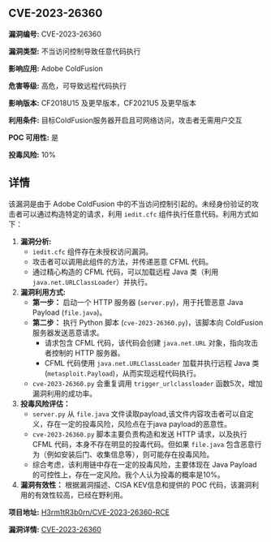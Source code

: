 ## CVE-2023-26360

**漏洞编号:** CVE-2023-26360

**漏洞类型:** 不当访问控制导致任意代码执行

**影响应用:** Adobe ColdFusion

**危害等级:** 高危，可导致远程代码执行

**影响版本:** CF2018U15 及更早版本，CF2021U5 及更早版本

**利用条件:** 目标ColdFusion服务器开启且可网络访问，攻击者无需用户交互

**POC 可用性:** 是

**投毒风险:** 10%

## 详情

该漏洞是由于 Adobe ColdFusion 中的不当访问控制引起的。未经身份验证的攻击者可以通过构造特定的请求，利用 `iedit.cfc` 组件执行任意代码。利用方式如下：

1.  **漏洞分析:**
    *   `iedit.cfc` 组件存在未授权访问漏洞。
    *   攻击者可以调用此组件的方法，并传递恶意 CFML 代码。
    *   通过精心构造的 CFML 代码，可以加载远程 Java 类（利用 `java.net.URLClassLoader`）并执行。
2.  **漏洞利用方式:**
    *   **第一步：** 启动一个 HTTP 服务器 (`server.py`)，用于托管恶意 Java Payload (`file.java`)。
    *   **第二步：** 执行 Python 脚本 (`cve-2023-26360.py`)，该脚本向 ColdFusion 服务器发送恶意请求。
        *   请求包含 CFML 代码，该代码会创建 `java.net.URL` 对象，指向攻击者控制的 HTTP 服务器。
        *   CFML 代码使用 `java.net.URLClassLoader` 加载并执行远程 Java 类 (`metasploit.Payload`)，从而实现远程代码执行。
    *   `cve-2023-26360.py` 会重复调用 `trigger_urlclassloader` 函数5次，增加漏洞利用的成功率。
3.  **投毒风险评估：**
    *   `server.py` 从 `file.java` 文件读取payload,该文件内容攻击者可以自定义，存在一定的投毒风险，风险点在于java payload的恶意性。
    *   `cve-2023-26360.py` 脚本主要负责构造和发送 HTTP 请求，以及执行 CFML 代码，本身不存在明显的投毒代码。但如果 `file.java` 包含恶意行为（例如安装后门、收集信息等），则可能存在投毒风险。
    *   综合考虑，该利用链中存在一定的投毒风险，主要体现在 Java Payload 的可控性上，存在一定风险。我个人认为投毒的概率是10%。
4.  **漏洞有效性：**
    根据漏洞描述、CISA KEV信息和提供的 POC 代码，该漏洞利用的有效性较高，已经在野利用。


**项目地址:** [H3rm1tR3b0rn/CVE-2023-26360-RCE](https://github.com/H3rm1tR3b0rn/CVE-2023-26360-RCE)

**漏洞详情:** [CVE-2023-26360](https://nvd.nist.gov/vuln/detail/CVE-2023-26360)